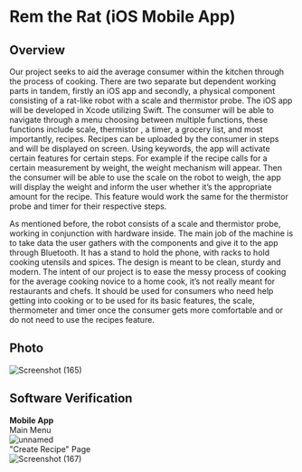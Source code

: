 # Rem the Rat (iOS Mobile App)

## Overview
Our project seeks to aid the average consumer within the kitchen through the process of cooking. There are two separate but dependent working parts in tandem, firstly an iOS app and secondly, a physical component consisting of a rat-like robot with a scale and thermistor probe. The iOS app will be developed in Xcode utilizing Swift. The consumer will be able to navigate through a menu choosing between multiple functions, these functions include scale, thermistor , a timer, a grocery list, and most importantly, recipes. Recipes can be uploaded by the consumer in steps and will be displayed on screen. Using keywords, the app will activate certain features for certain steps. For example if the recipe calls for a certain measurement by weight, the weight mechanism will appear. Then the consumer will be able to use the scale on the robot to weigh, the app will display the weight and inform the user whether it’s  the appropriate amount for the recipe. This feature would work the same for the thermistor probe and timer for their respective steps. 

As mentioned before, the robot consists of a scale and thermistor probe, working in conjunction with hardware inside. The main job of the machine is to take data the user gathers with the components and give it to the app through Bluetooth. It has a stand to hold the phone, with racks to hold cooking utensils and spices. The design is meant to be clean, sturdy and modern. The intent of our project is to ease the messy process of cooking for the average cooking novice to a home cook, it’s not really meant for restaurants and chefs. It should be used for consumers who need help getting into cooking or to be used for its basic features, the scale, thermometer and timer once the consumer gets more comfortable and or do not need to use the recipes feature. 

## Photo
![Screenshot (165)](https://github.com/user-attachments/assets/31f89a3f-4ea8-4c2b-9853-d57480649ffd)

## Software Verification
**Mobile App** <br>
Main Menu <br>
![unnamed](https://github.com/user-attachments/assets/b9dac88c-ece4-4b86-bc77-ab6f711126a1) <br>
"Create Recipe" Page <br>
![Screenshot (167)](https://github.com/user-attachments/assets/b32182f2-edef-4e72-a80e-de34204b273a)

